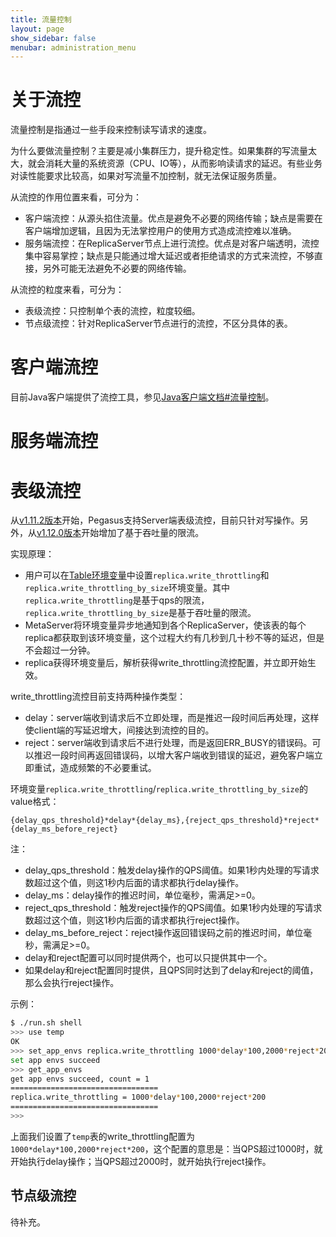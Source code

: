 ```yaml
---
title: 流量控制
layout: page
show_sidebar: false
menubar: administration_menu
---
```


# 关于流控
流量控制是指通过一些手段来控制读写请求的速度。

为什么要做流量控制？主要是减小集群压力，提升稳定性。如果集群的写流量太大，就会消耗大量的系统资源（CPU、IO等），从而影响读请求的延迟。有些业务对读性能要求比较高，如果对写流量不加控制，就无法保证服务质量。

从流控的作用位置来看，可分为：
* 客户端流控：从源头掐住流量。优点是避免不必要的网络传输；缺点是需要在客户端增加逻辑，且因为无法掌控用户的使用方式造成流控难以准确。
* 服务端流控：在ReplicaServer节点上进行流控。优点是对客户端透明，流控集中容易掌控；缺点是只能通过增大延迟或者拒绝请求的方式来流控，不够直接，另外可能无法避免不必要的网络传输。

从流控的粒度来看，可分为：
* 表级流控：只控制单个表的流控，粒度较细。
* 节点级流控：针对ReplicaServer节点进行的流控，不区分具体的表。

# 客户端流控

目前Java客户端提供了流控工具，参见[Java客户端文档#流量控制](/clients/java-client#流量控制)。

# 服务端流控

# 表级流控

从[v1.11.2版本](https://github.com/XiaoMi/pegasus/releases/tag/v1.11.2)开始，Pegasus支持Server端表级流控，目前只针对写操作。另外，从[v1.12.0版本](https://github.com/XiaoMi/pegasus/releases/tag/v1.12.0)开始增加了基于吞吐量的限流。

实现原理：
* 用户可以在[Table环境变量](table-env)中设置`replica.write_throttling`和`replica.write_throttling_by_size`环境变量。其中`replica.write_throttling`是基于qps的限流，`replica.write_throttling_by_size`是基于吞吐量的限流。
* MetaServer将环境变量异步地通知到各个ReplicaServer，使该表的每个replica都获取到该环境变量，这个过程大约有几秒到几十秒不等的延迟，但是不会超过一分钟。
* replica获得环境变量后，解析获得write_throttling流控配置，并立即开始生效。

write_throttling流控目前支持两种操作类型：
* delay：server端收到请求后不立即处理，而是推迟一段时间后再处理，这样使client端的写延迟增大，间接达到流控的目的。
* reject：server端收到请求后不进行处理，而是返回ERR_BUSY的错误码。可以推迟一段时间再返回错误码，以增大客户端收到错误的延迟，避免客户端立即重试，造成频繁的不必要重试。

环境变量`replica.write_throttling`/`replica.write_throttling_by_size`的value格式：
```
{delay_qps_threshold}*delay*{delay_ms},{reject_qps_threshold}*reject*{delay_ms_before_reject}
```
注：
* delay_qps_threshold：触发delay操作的QPS阈值。如果1秒内处理的写请求数超过这个值，则这1秒内后面的请求都执行delay操作。
* delay_ms：delay操作的推迟时间，单位毫秒，需满足>=0。
* reject_qps_threshold：触发reject操作的QPS阈值。如果1秒内处理的写请求数超过这个值，则这1秒内后面的请求都执行reject操作。
* delay_ms_before_reject：reject操作返回错误码之前的推迟时间，单位毫秒，需满足>=0。
* delay和reject配置可以同时提供两个，也可以只提供其中一个。
* 如果delay和reject配置同时提供，且QPS同时达到了delay和reject的阈值，那么会执行reject操作。

示例：
```bash
$ ./run.sh shell
>>> use temp
OK
>>> set_app_envs replica.write_throttling 1000*delay*100,2000*reject*200
set app envs succeed
>>> get_app_envs
get app envs succeed, count = 1
=================================
replica.write_throttling = 1000*delay*100,2000*reject*200
=================================
>>> 
```

上面我们设置了`temp`表的write_throttling配置为`1000*delay*100,2000*reject*200`，这个配置的意思是：当QPS超过1000时，就开始执行delay操作；当QPS超过2000时，就开始执行reject操作。

## 节点级流控

待补充。
